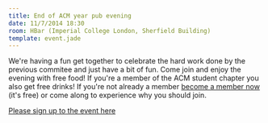 ```yaml
---
title: End of ACM year pub evening
date: 11/7/2014 18:30
room: HBar (Imperial College London, Sherfield Building)
template: event.jade
---
```

We're having a fun get together to celebrate the hard work done by the
previous commitee and just have a bit of fun.  Come join and enjoy the
evening with free food! If you're a member of the ACM student chapter
you also get free drinks!  If you're not already a member [become a
member now](https://acm.doc.ic.ac.uk/#join) (it's free) or come along
to experience why you should join.

[Please sign up to the event here](http://www.eventbrite.co.uk/e/end-of-acm-year-pub-evening-tickets-12162872479)
